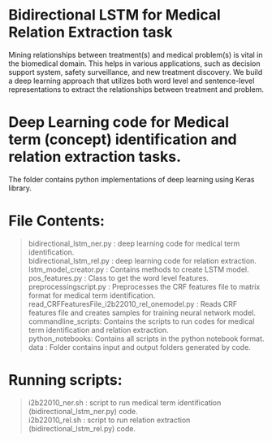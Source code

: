 Bidirectional LSTM for Medical Relation Extraction task
===================================================================
Mining relationships between treatment(s) and medical problem(s) is vital in the biomedical domain. This helps in various applications, such as decision support system, safety surveillance, and new treatment discovery. We build a deep learning approach that utilizes both word level and sentence-level representations to extract the relationships between treatment and problem.


Deep Learning code for Medical term (concept) identification and relation extraction tasks.
======================================================================================

The folder contains python implementations of deep learning using Keras library.

File Contents:
=========================================

> bidirectional_lstm_ner.py : deep learning code for medical term identification. </br>
> bidirectional_lstm_rel.py : deep learning code for relation extraction. </br>
> lstm_model_creator.py : Contains methods to create LSTM model.</br>
> pos_features.py : Class to get the word level features.</br>
> preprocessingscript.py : Preprocesses the CRF features file to matrix format for medical term identification.</br>
> read_CRFFeaturesFile_i2b22010_rel_onemodel.py : Reads CRF features file and creates samples for training neural network model.</br>
> commandline_scripts: Contains the scripts to run codes for medical term identification and relation extraction. </br>
> python_notebooks: Contains all scripts in the python notebook format.</br>
> data : Folder contains input and output folders generated by code. </br>

Running scripts:
===================================
> i2b22010_ner.sh : script to run medical term identification (bidirectional_lstm_ner.py) code.</br>
> i2b22010_rel.sh : script to run relation extraction (bidirectional_lstm_rel.py) code.

